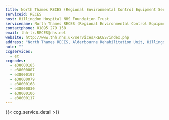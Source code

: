 ```yaml
---
title: North Thames RECES (Regional Environmental Control Equipment Service) 
serviceid: RECES
host: Hillingdon Hospital NHS Foundation Trust
servicename: North Thames RECES (Regional Environmental Control Equipment Service) 
contactphone: 01895 279 158
email: thh-tr.RECES@nhs.net
website: http://www.thh.nhs.uk/services/RECES/index.php
address: "North Thames RECES, Alderbourne Rehabilitation Unit, Hillingdon Hospital, Pield Heath Road, Uxbridge, UB8 3NN"
note: ""
ccgservices:
  - ec
ccgcodes:
  - e38000185
  - e38000007
  - e38000197
  - e38000079
  - e38000168
  - e38000030
  - e38000106
  - e38000117
---
```


{{< ccg_service_detail >}}
